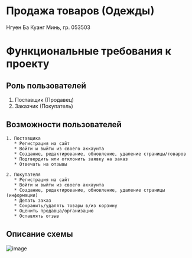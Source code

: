 # Продажа товаров (Одежды)
Нгуен Ба Куанг Минь, гр. 053503

# Функциональные требования к проекту

## Роль пользователей 
   1. Поставщик (Продавец)
   2. Заказчик (Покупатель)
 
 ## Возможности пользователей 
    1. Поставщика
       * Регистрация на сайт
       * Войти и выйти из своего аккаунта
       * Создание, редактирование, обновление, удаление страницы/товаров
       * Подтвердить или отклонить заявку на заказ
       * Отвечать на отзывы
       
    2. Покупателя   
       * Регистрация на сайт
       * Войти и выйти из своего аккаунта
       * Создание, редактирование, обновление, удаление страницы (информации)
       * Делать заказ
       * Сохранить/удалять товары в/из корзину
       * Оценить продавца/организацию
       * Оставлять отзыв
    
 ## Описание схемы
       
![image](https://user-images.githubusercontent.com/79207246/192518208-3a6c5582-2cba-4dbf-bbc2-70a283135e65.png)

